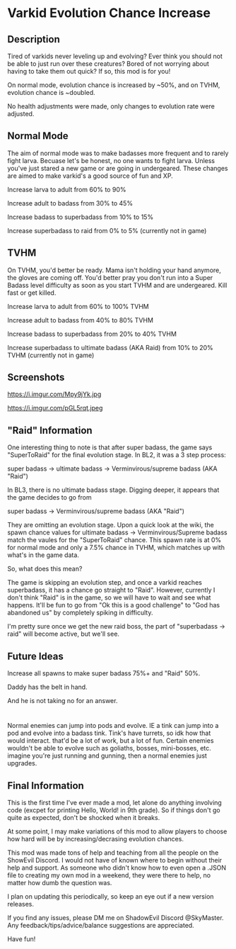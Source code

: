 Varkid Evolution Chance Increase
================================

## Description

Tired of varkids never leveling up and evolving? Ever think you should not be able to just run over these creatures? Bored of not worrying about having to take them out quick? If so, this mod is for you!

On normal mode, evolution chance is increased by ~50%, and on TVHM, evolution chance is ~doubled. 

No health adjustments were made, only changes to evolution rate were adjusted.

## Normal Mode

The aim of normal mode was to make badasses more frequent and to rarely fight larva. 
Becuase let's be honest, no one wants to fight larva. Unless you've just stared a new game or are going in undergeared.
These changes are aimed to make varkid's a good source of fun and XP.

Increase larva to adult from 60% to 90%

Increase adult to badass from 30% to 45%

Increase badass to superbadass from 10% to 15%

Increase superbadass to raid from 0% to 5% (currently not in game)

## TVHM

On TVHM, you'd better be ready. Mama isn't holding your hand anymore, the gloves are coming off.
You'd better pray you don't run into a Super Badass level difficulty as soon as you start TVHM and are undergeared.
Kill fast or get killed.

Increase larva to adult from 60% to 100% TVHM

Increase adult to badass from 40% to 80% TVHM

Increase badass to superbadass from 20% to 40% TVHM

Increase superbadass to ultimate badass (AKA Raid) from 10% to 20% TVHM (currently not in game)

## Screenshots

https://i.imgur.com/Mpy9jYk.jpg

https://i.imgur.com/pGL5rqt.jpeg

## "Raid" Information

One interesting thing to note is that after super badass, the game says "SuperToRaid" for the final evolution stage. In BL2, it was a 3 step process:

super badass -> ultimate badass -> Verminvirous/supreme badass (AKA "Raid")

In BL3, there is no ultimate badass stage.
Digging deeper, it appears that the game decides to go from

super badass -> Verminvirous/supreme badass (AKA "Raid")

They are omitting an evolution stage.
Upon a quick look at the wiki, the spawn chance values for ultimate badass -> Verminvirous/Supreme badass match the vaules for the "SuperToRaid" chance.
This spawn rate is at 0% for normal mode and only a 7.5% chance in TVHM, which matches up with what's in the game data.

So, what does this mean?

The game is skipping an evolution step, and once a varkid reaches superbadass, it has a chance go straight to "Raid". 
However, currently I don't think "Raid" is in the game, so we will have to wait and see what happens.
It'll be fun to go from "Ok this is a good challenge" to "God has abandoned us" by completely spiking in difficulty.


I'm pretty sure once we get the new raid boss, the part of "superbadass -> raid" will become active, but we'll see.

## Future Ideas
Increase all spawns to make super badass 75%+ and "Raid" 50%. 

Daddy has the belt in hand.

And he is not taking no for an answer.

#

Normal enemies can jump into pods and evolve. IE a tink can jump into a pod and evolve into a badass tink.
Tink's have turrets, so idk how that would interact. that'd be a lot of work, but a lot of fun.
Certain enemies wouldn't be able to evolve such as goliaths, bosses, mini-bosses, etc.
imagine you're just running and gunning, then a normal enemies just upgrades.

## Final Information

This is the first time I've ever made a mod, let alone do anything involving code (excpet for printing Hello, World! in 9th grade).
So if things don't go quite as expected, don't be shocked when it breaks.

At some point, I may make variations of this mod to allow players to choose how hard will be by increasing/decrasing evolution chances.

This mod was made tons of help and teaching from all the people on the ShowEvil Discord. I would not have of known where to begin without their help and support.
As someone who didn't know how to even open a .JSON file to creating my own mod in a weekend, they were there to help, no matter how dumb the question was.

I plan on updating this periodically, so keep an eye out if a new version releases. 

If you find any issues, please DM me on ShadowEvil Discord @SkyMaster. Any feedback/tips/advice/balance suggestions are appreciated. 

Have fun! 
